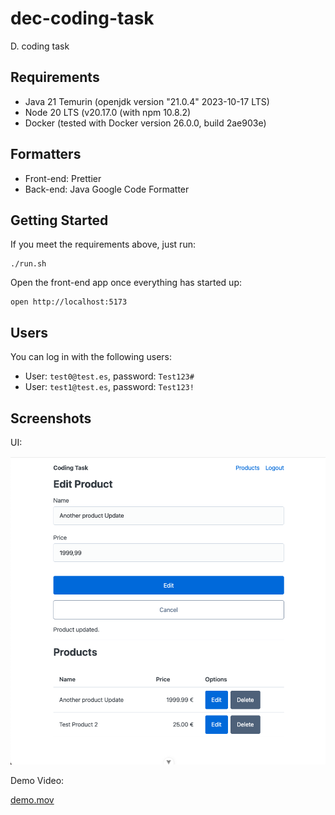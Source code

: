 # dec-coding-task

D. coding task

## Requirements

- Java 21 Temurin (openjdk version "21.0.4" 2023-10-17 LTS)
- Node 20 LTS (v20.17.0 (with npm 10.8.2)
- Docker (tested with Docker version 26.0.0, build 2ae903e)

## Formatters

- Front-end: Prettier
- Back-end: Java Google Code Formatter

## Getting Started

If you meet the requirements above, just run:

```shell
./run.sh
```

Open the front-end app once everything has started up:

```shell
open http://localhost:5173
```

## Users

You can log in with the following users:

* User: `test0@test.es`, password: `Test123#`
* User: `test1@test.es`, password: `Test123!`

## Screenshots

UI:

![ui.png](/docs/ui.png)

Demo Video:

[demo.mov](/docs/demo.mov)
